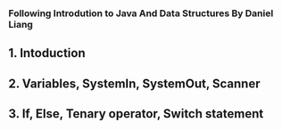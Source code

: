 ### Following Introdution to Java And Data Structures By Daniel Liang

## 1. Intoduction
## 2. Variables, SystemIn, SystemOut, Scanner
## 3. If, Else, Tenary operator, Switch statement
